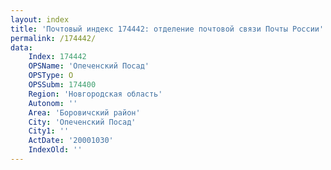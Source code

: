 ```yaml
---
layout: index
title: 'Почтовый индекс 174442: отделение почтовой связи Почты России'
permalink: /174442/
data:
    Index: 174442
    OPSName: 'Опеченский Посад'
    OPSType: О
    OPSSubm: 174400
    Region: 'Новгородская область'
    Autonom: ''
    Area: 'Боровичский район'
    City: 'Опеченский Посад'
    City1: ''
    ActDate: '20001030'
    IndexOld: ''
---
```

